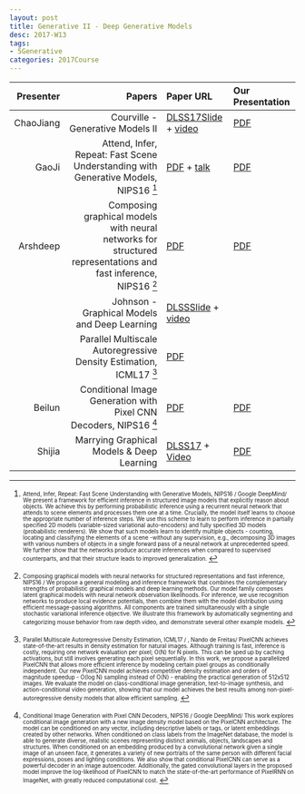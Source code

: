 ```yaml
---
layout: post
title: Generative II - Deep Generative Models
desc: 2017-W13
tags:
- 5Generative
categories: 2017Course
---
```



| Presenter | Papers | Paper URL| Our Presentation |
| -----: | ---------------------------: | :----- | :----- |
| ChaoJiang | Courville - Generative Models II | [DLSS17Slide](https://drive.google.com/file/d/0B_wzP_JlVFcKQ21udGpTSkh0aVk/view) + [video](http://videolectures.net/deeplearning2017_courville_generative_models/) |  [PDF]({{site.baseurl}}/talks/20171116-Chao.pdf) |
| GaoJi  | Attend, Infer, Repeat: Fast Scene Understanding with Generative Models, NIPS16 [^1]| [PDF](https://arxiv.org/abs/1603.08575) + [talk](https://www.cs.toronto.edu/~duvenaud/courses/csc2541/slides/attend-infer-repeat.pdf)|  [PDF]({{site.baseurl}}/talks/20171114-Ji.pdf) |
| Arshdeep | Composing graphical models with neural networks for structured representations and fast inference, NIPS16 [^2]| [PDF](https://arxiv.org/abs/1603.06277) | [PDF]({{site.baseurl}}/talks/20171114-Arshdeep.pdf) |
|  | Johnson - Graphical Models and Deep Learning | [DLSSSlide](https://drive.google.com/file/d/0B6NHiPcsmak1RmZ3bmtFWUd5bjA/view?usp=drive_web) + [video](http://videolectures.net/deeplearning2017_johnson_graphical_models/)  |
|  | Parallel Multiscale Autoregressive Density Estimation, ICML17 [^3]| [PDF](https://arxiv.org/abs/1703.03664) |
| Beilun | Conditional Image Generation with Pixel CNN Decoders, NIPS16 [^4]| [PDF](https://arxiv.org/abs/1606.05328) | [PDF]({{site.baseurl}}/talks/20171017-beilun.pdf) |
| Shijia | Marrying Graphical Models &	Deep Learning | [DLSS17](http://videolectures.net/site/normal_dl/tag=1129736/deeplearning2017_welling_inference_01.pdf) + [Video](http://videolectures.net/deeplearning2017_welling_inference/)|  [PDF]({{site.baseurl}}/talks/20171121-Shijia.pdf) |





[^1]: <sub><sup>  Attend, Infer, Repeat: Fast Scene Understanding with Generative Models, NIPS16 / Google DeepMind/ We present a framework for efficient inference in structured image models that explicitly reason about objects. We achieve this by performing probabilistic inference using a recurrent neural network that attends to scene elements and processes them one at a time. Crucially, the model itself learns to choose the appropriate number of inference steps. We use this scheme to learn to perform inference in partially specified 2D models (variable-sized variational auto-encoders) and fully specified 3D models (probabilistic renderers). We show that such models learn to identify multiple objects - counting, locating and classifying the elements of a scene -without any supervision, e.g., decomposing 3D images with various numbers of objects in a single forward pass of a neural network at unprecedented speed. We further show that the networks produce accurate inferences when compared to supervised counterparts, and that their structure leads to improved generalization. </sup></sub>



[^2]: <sub><sup>  Composing graphical models with neural networks for structured representations and fast inference, NIPS16 / We propose a general modeling and inference framework that combines the complementary strengths of probabilistic graphical models and deep learning methods. Our model family composes latent graphical models with neural network observation likelihoods. For inference, we use recognition networks to produce local evidence potentials, then combine them with the model distribution using efficient message-passing algorithms. All components are trained simultaneously with a single stochastic variational inference objective. We illustrate this framework by automatically segmenting and categorizing mouse behavior from raw depth video, and demonstrate several other example models. </sup></sub>



[^3]: <sub><sup> Parallel Multiscale Autoregressive Density Estimation, ICML17 / , Nando de Freitas/ PixelCNN achieves state-of-the-art results in density estimation for natural images. Although training is fast, inference is costly, requiring one network evaluation per pixel; O(N) for N pixels. This can be sped up by caching activations, but still involves generating each pixel sequentially. In this work, we propose a parallelized PixelCNN that allows more efficient inference by modeling certain pixel groups as conditionally independent. Our new PixelCNN model achieves competitive density estimation and orders of magnitude speedup - O(log N) sampling instead of O(N) - enabling the practical generation of 512x512 images. We evaluate the model on class-conditional image generation, text-to-image synthesis, and action-conditional video generation, showing that our model achieves the best results among non-pixel-autoregressive density models that allow efficient sampling. </sup></sub>


[^4]: <sub><sup> Conditional Image Generation with Pixel CNN Decoders, NIPS16 / Google DeepMind/ This work explores conditional image generation with a new image density model based on the PixelCNN architecture. The model can be conditioned on any vector, including descriptive labels or tags, or latent embeddings created by other networks. When conditioned on class labels from the ImageNet database, the model is able to generate diverse, realistic scenes representing distinct animals, objects, landscapes and structures. When conditioned on an embedding produced by a convolutional network given a single image of an unseen face, it generates a variety of new portraits of the same person with different facial expressions, poses and lighting conditions. We also show that conditional PixelCNN can serve as a powerful decoder in an image autoencoder. Additionally, the gated convolutional layers in the proposed model improve the log-likelihood of PixelCNN to match the state-of-the-art performance of PixelRNN on ImageNet, with greatly reduced computational cost. </sup></sub>

